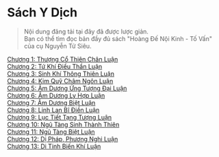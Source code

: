 # Sách Y Dịch

> Nội dung đăng tải tại đây đã được lược giản.  
> Bạn có thể tìm đọc bản đầy đủ sách "Hoàng Đế Nội Kinh - Tố Vấn" của cụ Nguyễn
> Tử Siêu.

[Chương 1: Thượng Cổ Thiên Chân Luận](https://github.com/thaicuc/sach-y-dich/blob/master/contents/01-thuong-co-thien-chan-luan.md)  
[Chương 2: Tứ Khí Điều Thần Luận](https://github.com/thaicuc/sach-y-dich/blob/master/contents/02-tu-khi-dieu-than-luan.md)  
[Chương 3: Sinh Khí Thông Thiên Luận](https://github.com/thaicuc/sach-y-dich/blob/master/contents/03-sinh-khi-thong-thien-luan.md)  
[Chương 4: Kim Quỹ Châm Ngôn Luận](https://github.com/thaicuc/sach-y-dich/blob/master/contents/04-kim-quy-cham-ngon-luan.md)  
[Chương 5: Âm Dương Ứng Tượng Đại Luận](https://github.com/thaicuc/sach-y-dich/blob/master/contents/05-am-duong-ung-tuong-dai-luan.md)  
[Chương 6: Âm Dương Ly Hợp Luận](https://github.com/thaicuc/sach-y-dich/blob/master/contents/06-am-duong-ly-hop-luan.md)  
[Chương 7: Âm Dương Biệt Luận](https://github.com/thaicuc/sach-y-dich/blob/master/contents/07-am-duong-biet-luan.md)  
[Chương 8: Linh Lan Bĩ Điền Luận](https://github.com/thaicuc/sach-y-dich/blob/master/contents/08-linh-lan-bi-dien-luan.md)  
[Chương 9: Lục Tiết Tạng Tượng Luận](https://github.com/thaicuc/sach-y-dich/blob/master/contents/09-luc-tiet-tang-tuong-luan.md)  
[Chương 10: Ngũ Tàng Sinh Thành Thiên](https://github.com/thaicuc/sach-y-dich/blob/master/contents/10-ngu-tang-sinh-thanh-thien.md)  
[Chương 11: Ngũ Tàng Biệt Luận](https://github.com/thaicuc/sach-y-dich/blob/master/contents/11-ngu-tang-biet-luan.md)  
[Chương 12: Dị Pháp, Phương Nghi Luận](https://github.com/thaicuc/sach-y-dich/blob/master/contents/12-di-phap-phuong-nghi-luan.md)  
[Chương 13: Di Tinh Biến Khí Luận](https://github.com/thaicuc/sach-y-dich/blob/master/contents/13-di-tinh-bien-khi-luan.md)
